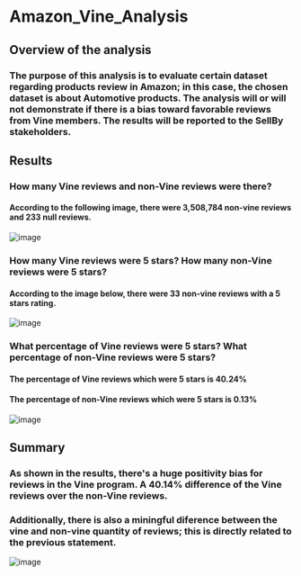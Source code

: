 # Amazon_Vine_Analysis

## Overview of the analysis
### The purpose of this analysis is to evaluate certain dataset regarding products review in Amazon; in this case, the chosen dataset is about Automotive products. The analysis will or will not demonstrate if there is a bias toward favorable reviews from Vine members. The results will be reported to the SellBy stakeholders.

## Results
### How many Vine reviews and non-Vine reviews were there?
#### According to the following image, there were 3,508,784 non-vine reviews and 233 null reviews. 
![image](https://user-images.githubusercontent.com/88596274/151060601-e33ece15-8a33-4398-8b4b-45f29ec8651c.png)

### How many Vine reviews were 5 stars? How many non-Vine reviews were 5 stars?
#### According to the image below, there were 33 non-vine reviews with a 5 stars rating.
![image](https://user-images.githubusercontent.com/88596274/151061556-31414260-8fa7-4a99-8f97-69b765f3b3e2.png)

### What percentage of Vine reviews were 5 stars? What percentage of non-Vine reviews were 5 stars?
#### The percentage of Vine reviews which were 5 stars is 40.24%
#### The percentage of non-Vine reviews which were 5 stars is 0.13%
![image](https://user-images.githubusercontent.com/88596274/151102024-6a71373e-106c-45ae-8e5a-b7e374113090.png)

## Summary
### As shown in the results, there's a huge positivity bias for reviews in the Vine program. A 40.14% difference of the Vine reviews over the non-Vine reviews.

### Additionally, there is also a miningful diference between the vine and non-vine quantity of reviews; this is directly related to the previous statement.
![image](https://user-images.githubusercontent.com/88596274/151102575-e10d54bf-0ed7-4eec-9f7b-4273acf7e1a7.png)

